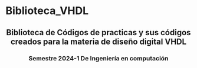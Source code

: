 # Biblioteca_VHDL

<h2 align="center">Biblioteca de Códigos de practicas y sus códigos creados para la materia de diseño digital VHDL</h2>


<h3 align="center">Semestre 2024-1 De Ingeniería en computación</h3>
